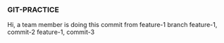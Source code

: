 ### GIT-PRACTICE
Hi, a team member is doing this commit from feature-1 branch
feature-1, commit-2
feature-1, commit-3